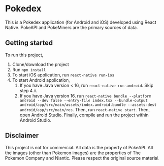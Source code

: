 # Pokedex

This is a Pokedex application (for Android and iOS) developed using React Native. PokeAPI and PokeMiners are the primary sources of data.

## Getting started

To run this project, 
1. Clone/download the project
2. Run `npm install`
3. To start iOS application, run `react-native run-ios`
4. To start Android application, 
   1. If you have Java version < 16, run `react-native run-android`. Skip step 4.ii.
   2. If you have Java version 16, run `react-native bundle --platform android --dev false --entry-file index.tsx --bundle-output android/app/src/main/assets/index.android.bundle --assets-dest android/app/src/main/res`. Then, run `react-native start`. Then, open Android Studio. Finally, compile and run the project within Android Studio.

## Disclaimer

This project is not for commercial. All data is the property of PokeAPI. All the images (other than Pokemon images) are the properties of The Pokemon Company and Niantic. Please respect the original source material.
